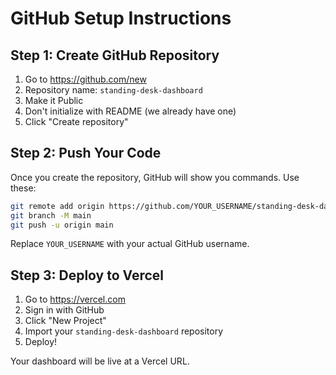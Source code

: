# GitHub Setup Instructions

## Step 1: Create GitHub Repository
1. Go to https://github.com/new
2. Repository name: `standing-desk-dashboard`
3. Make it Public
4. Don't initialize with README (we already have one)
5. Click "Create repository"

## Step 2: Push Your Code
Once you create the repository, GitHub will show you commands. Use these:

```bash
git remote add origin https://github.com/YOUR_USERNAME/standing-desk-dashboard.git
git branch -M main
git push -u origin main
```

Replace `YOUR_USERNAME` with your actual GitHub username.

## Step 3: Deploy to Vercel
1. Go to https://vercel.com
2. Sign in with GitHub
3. Click "New Project"
4. Import your `standing-desk-dashboard` repository
5. Deploy!

Your dashboard will be live at a Vercel URL. 